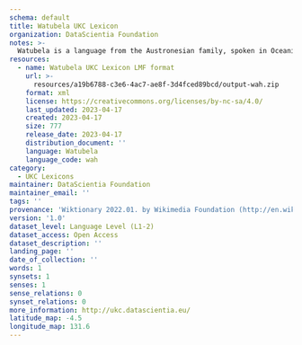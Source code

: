 ```yaml
---
schema: default
title: Watubela UKC Lexicon
organization: DataScientia Foundation
notes: >-
  Watubela is a language from the Austronesian family, spoken in Oceania. The UKC Lexicon of Watubela is represented as a lexico-semantic network. It consists of words, word senses, synsets, as well as sense-level and synset-level relationships.
resources:
  - name: Watubela UKC Lexicon LMF format
    url: >-
      resources/a19b6788-c3e6-4ac7-ae8f-3d4fced89bcd/output-wah.zip
    format: xml
    license: https://creativecommons.org/licenses/by-nc-sa/4.0/
    last_updated: 2023-04-17
    created: 2023-04-17
    size: 777
    release_date: 2023-04-17
    distribution_document: ''
    language: Watubela
    language_code: wah
category:
  - UKC Lexicons
maintainer: DataScientia Foundation
maintainer_email: ''
tags: ''
provenance: 'Wiktionary 2022.01. by Wikimedia Foundation (http://en.wiktionary.org); Princeton WordNet 2.1 by Princeton University (https://wordnet.princeton.edu)'
version: '1.0'
dataset_level: Language Level (L1-2)
dataset_access: Open Access
dataset_description: ''
landing_page: ''
date_of_collection: ''
words: 1
synsets: 1
senses: 1
sense_relations: 0
synset_relations: 0
more_information: http://ukc.datascientia.eu/
latitude_map: -4.5
longitude_map: 131.6
---
```

